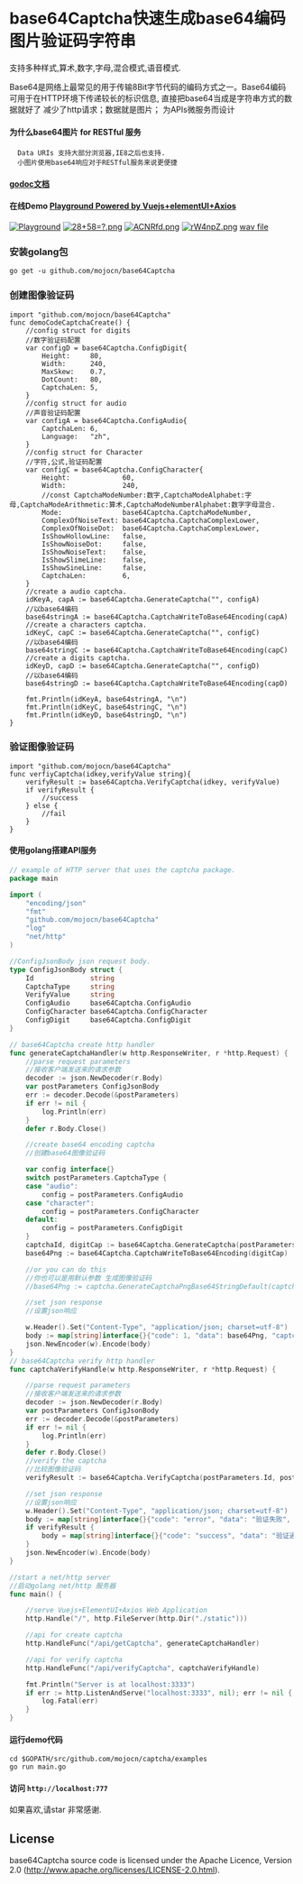 # base64Captcha快速生成base64编码图片验证码字符串
支持多种样式,算术,数字,字母,混合模式,语音模式.

Base64是网络上最常见的用于传输8Bit字节代码的编码方式之一。Base64编码可用于在HTTP环境下传递较长的标识信息, 直接把base64当成是字符串方式的数据就好了
减少了http请求；数据就是图片；
为APIs微服务而设计
#### 为什么base64图片 for RESTful 服务
      Data URIs 支持大部分浏览器,IE8之后也支持.
      小图片使用base64响应对于RESTful服务来说更便捷

#### [godoc文档](https://godoc.org/github.com/mojocn/base64Captcha)

#### 在线Demo [Playground Powered by Vuejs+elementUI+Axios](http://captcha.mojotv.cn)


[![Playground](https://raw.githubusercontent.com/mojocn/base64Captcha/master/examples/static/captcha.png "Playground")](http://captcha.mojotv.cn/ "Playground")
[![28+58=?.png](https://raw.githubusercontent.com/mojocn/base64Captcha/master/examples/static/28%2B58%3D%3F.png)](http://captcha.mojotv.cn/ "Playground")
[![ACNRfd.png](https://raw.githubusercontent.com/mojocn/base64Captcha/master/examples/static/ACNRfd.png)](http://captcha.mojotv.cn/ "Playground")
[![rW4npZ.png](https://raw.githubusercontent.com/mojocn/base64Captcha/master/examples/static/rW4npZ.png)](http://captcha.mojotv.cn/ "Playground")
[wav file](https://raw.githubusercontent.com/mojocn/base64Captcha/master/examples/static/1lNMVxfysfSQJXvjR1LX.wav)


### 安装golang包

    go get -u github.com/mojocn/base64Captcha


###  创建图像验证码
```
import "github.com/mojocn/base64Captcha"
func demoCodeCaptchaCreate() {
	//config struct for digits
	//数字验证码配置
	var configD = base64Captcha.ConfigDigit{
		Height:     80,
		Width:      240,
		MaxSkew:    0.7,
		DotCount:   80,
		CaptchaLen: 5,
	}
	//config struct for audio
	//声音验证码配置
	var configA = base64Captcha.ConfigAudio{
		CaptchaLen: 6,
		Language:   "zh",
	}
	//config struct for Character
	//字符,公式,验证码配置
	var configC = base64Captcha.ConfigCharacter{
		Height:             60,
		Width:              240,
		//const CaptchaModeNumber:数字,CaptchaModeAlphabet:字母,CaptchaModeArithmetic:算术,CaptchaModeNumberAlphabet:数字字母混合.
		Mode:               base64Captcha.CaptchaModeNumber,
		ComplexOfNoiseText: base64Captcha.CaptchaComplexLower,
		ComplexOfNoiseDot:  base64Captcha.CaptchaComplexLower,
		IsShowHollowLine:   false,
		IsShowNoiseDot:     false,
		IsShowNoiseText:    false,
		IsShowSlimeLine:    false,
		IsShowSineLine:     false,
		CaptchaLen:         6,
	}
	//create a audio captcha.
	idKeyA, capA := base64Captcha.GenerateCaptcha("", configA)
	//以base64编码
	base64stringA := base64Captcha.CaptchaWriteToBase64Encoding(capA)
	//create a characters captcha.
	idKeyC, capC := base64Captcha.GenerateCaptcha("", configC)
	//以base64编码
	base64stringC := base64Captcha.CaptchaWriteToBase64Encoding(capC)
	//create a digits captcha.
	idKeyD, capD := base64Captcha.GenerateCaptcha("", configD)
	//以base64编码
	base64stringD := base64Captcha.CaptchaWriteToBase64Encoding(capD)
    
	fmt.Println(idKeyA, base64stringA, "\n")
	fmt.Println(idKeyC, base64stringC, "\n")
	fmt.Println(idKeyD, base64stringD, "\n")
}

```
### 验证图像验证码
```
import "github.com/mojocn/base64Captcha"
func verfiyCaptcha(idkey,verifyValue string){
    verifyResult := base64Captcha.VerifyCaptcha(idkey, verifyValue)
    if verifyResult {
        //success
    } else {
        //fail
    }
}
```
#### 使用golang搭建API服务
```go
// example of HTTP server that uses the captcha package.
package main

import (
	"encoding/json"
	"fmt"
	"github.com/mojocn/base64Captcha"
	"log"
	"net/http"
)

//ConfigJsonBody json request body.
type ConfigJsonBody struct {
	Id              string
	CaptchaType     string
	VerifyValue     string
	ConfigAudio     base64Captcha.ConfigAudio
	ConfigCharacter base64Captcha.ConfigCharacter
	ConfigDigit     base64Captcha.ConfigDigit
}

// base64Captcha create http handler
func generateCaptchaHandler(w http.ResponseWriter, r *http.Request) {
	//parse request parameters
	//接收客户端发送来的请求参数
	decoder := json.NewDecoder(r.Body)
	var postParameters ConfigJsonBody
	err := decoder.Decode(&postParameters)
	if err != nil {
		log.Println(err)
	}
	defer r.Body.Close()

	//create base64 encoding captcha
	//创建base64图像验证码

	var config interface{}
	switch postParameters.CaptchaType {
	case "audio":
		config = postParameters.ConfigAudio
	case "character":
		config = postParameters.ConfigCharacter
	default:
		config = postParameters.ConfigDigit
	}
	captchaId, digitCap := base64Captcha.GenerateCaptcha(postParameters.Id, config)
	base64Png := base64Captcha.CaptchaWriteToBase64Encoding(digitCap)

	//or you can do this
	//你也可以是用默认参数 生成图像验证码
	//base64Png := captcha.GenerateCaptchaPngBase64StringDefault(captchaId)

	//set json response
	//设置json响应

	w.Header().Set("Content-Type", "application/json; charset=utf-8")
	body := map[string]interface{}{"code": 1, "data": base64Png, "captchaId": captchaId, "msg": "success"}
	json.NewEncoder(w).Encode(body)
}
// base64Captcha verify http handler
func captchaVerifyHandle(w http.ResponseWriter, r *http.Request) {

	//parse request parameters
	//接收客户端发送来的请求参数
	decoder := json.NewDecoder(r.Body)
	var postParameters ConfigJsonBody
	err := decoder.Decode(&postParameters)
	if err != nil {
		log.Println(err)
	}
	defer r.Body.Close()
	//verify the captcha
	//比较图像验证码
	verifyResult := base64Captcha.VerifyCaptcha(postParameters.Id, postParameters.VerifyValue)

	//set json response
	//设置json响应
	w.Header().Set("Content-Type", "application/json; charset=utf-8")
	body := map[string]interface{}{"code": "error", "data": "验证失败", "msg": "captcha failed"}
	if verifyResult {
		body = map[string]interface{}{"code": "success", "data": "验证通过", "msg": "captcha verified"}
	}
	json.NewEncoder(w).Encode(body)
}

//start a net/http server
//启动golang net/http 服务器
func main() {

	//serve Vuejs+ElementUI+Axios Web Application
	http.Handle("/", http.FileServer(http.Dir("./static")))

	//api for create captcha
	http.HandleFunc("/api/getCaptcha", generateCaptchaHandler)

	//api for verify captcha
	http.HandleFunc("/api/verifyCaptcha", captchaVerifyHandle)

	fmt.Println("Server is at localhost:3333")
	if err := http.ListenAndServe("localhost:3333", nil); err != nil {
		log.Fatal(err)
	}
}
```
#### 运行demo代码
    cd $GOPATH/src/github.com/mojocn/captcha/examples
    go run main.go

#### 访问 `http://localhost:777`

如果喜欢,请star 非常感谢.

## License

base64Captcha source code is licensed under the Apache Licence, Version 2.0
(http://www.apache.org/licenses/LICENSE-2.0.html).
